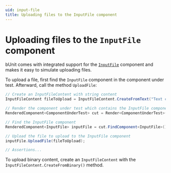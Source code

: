```yaml
---
uid: input-file
title: Uploading files to the InputFile component
---
```


# Uploading files to the `InputFile` component

bUnit comes with integrated support for the [`InputFile`](https://docs.microsoft.com/en-us/aspnet/core/blazor/file-uploads?view=aspnetcore-6.0&pivots=server) component and makes it easy to simulate uploading files.

To upload a file, first find the `InputFile` component in the component under test. Afterward, call the method `UploadFile`:

```csharp
// Create an InputFileContent with string content
InputFileContent fileToUpload = InputFileContent.CreateFromText("Text content", "Filename.txt");

// Render the component under test which contains the InputFile component as a child component
RenderedComponent<ComponentUnderTest> cut = Render<ComponentUnderTest>();

// Find the InputFile component
RenderedComponent<InputFile> inputFile = cut.FindComponent<InputFile>();

// Upload the file to upload to the InputFile component
inputFile.UploadFile(fileToUpload);

// Assertions...
```

To upload binary content, create an `InputFileContent` with the `InputFileContent.CreateFromBinary()` method.